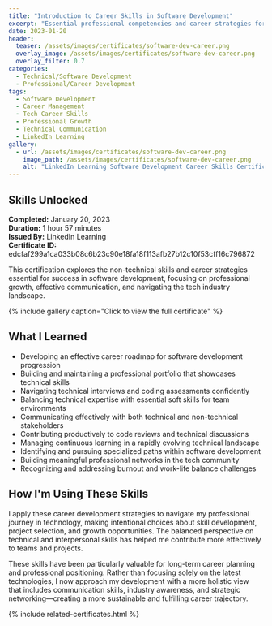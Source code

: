 ```yaml
---
title: "Introduction to Career Skills in Software Development"
excerpt: "Essential professional competencies and career strategies for navigating and advancing in the software development industry"
date: 2023-01-20
header:
  teaser: /assets/images/certificates/software-dev-career.png
  overlay_image: /assets/images/certificates/software-dev-career.png
  overlay_filter: 0.7
categories:
  - Technical/Software Development
  - Professional/Career Development
tags:
  - Software Development
  - Career Management
  - Tech Career Skills
  - Professional Growth
  - Technical Communication
  - LinkedIn Learning
gallery:
  - url: /assets/images/certificates/software-dev-career.png
    image_path: /assets/images/certificates/software-dev-career.png
    alt: "LinkedIn Learning Software Development Career Skills Certificate"
---
```


## Skills Unlocked

**Completed:** January 20, 2023  
**Duration:** 1 hour 57 minutes  
**Issued By:** LinkedIn Learning  
**Certificate ID:** edcfaf299a1ca033b08c6b23c90e18fa18f113afb27b12c10f53cff16c796872

This certification explores the non-technical skills and career strategies essential for success in software development, focusing on professional growth, effective communication, and navigating the tech industry landscape.

{% include gallery caption="Click to view the full certificate" %}

## What I Learned

* Developing an effective career roadmap for software development progression
* Building and maintaining a professional portfolio that showcases technical skills
* Navigating technical interviews and coding assessments confidently
* Balancing technical expertise with essential soft skills for team environments
* Communicating effectively with both technical and non-technical stakeholders
* Contributing productively to code reviews and technical discussions
* Managing continuous learning in a rapidly evolving technical landscape
* Identifying and pursuing specialized paths within software development
* Building meaningful professional networks in the tech community
* Recognizing and addressing burnout and work-life balance challenges

## How I'm Using These Skills

I apply these career development strategies to navigate my professional journey in technology, making intentional choices about skill development, project selection, and growth opportunities. The balanced perspective on technical and interpersonal skills has helped me contribute more effectively to teams and projects.

These skills have been particularly valuable for long-term career planning and professional positioning. Rather than focusing solely on the latest technologies, I now approach my development with a more holistic view that includes communication skills, industry awareness, and strategic networking—creating a more sustainable and fulfilling career trajectory.

{% include related-certificates.html %}